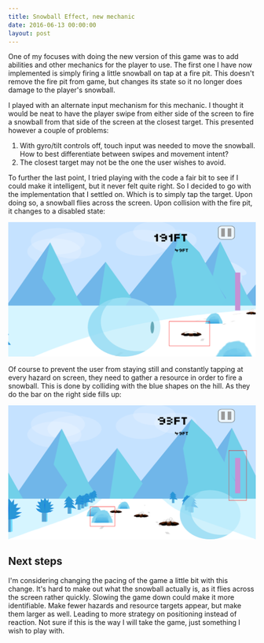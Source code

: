 ```yaml
---
title: Snowball Effect, new mechanic
date: 2016-06-13 00:00:00
layout: post
---
```


One of my focuses with doing the new version of this game was to add abilities and other mechanics for the player to use. The first one I have now implemented is simply firing a little snowball on tap at a fire pit. This doesn't remove the fire pit from game, but changes its state so it no longer does damage to the player's snowball.

I played with an alternate input mechanism for this mechanic. I thought it would be neat to have the player swipe from either side of the screen to fire a snowball from that side of the screen at the closest target. This presented however a couple of problems:

1. With gyro/tilt controls off, touch input was needed to move the snowball. How to best differentiate between swipes and movement intent?
2. The closest target may not be the one the user wishes to avoid.

To further the last point, I tried playing with the code a fair bit to see if I could make it intelligent, but it never felt quite right. So I decided to go with the implementation that I settled on. Which is to simply tap the target. Upon doing so, a snowball flies across the screen. Upon collision with the fire pit, it changes to a disabled state:

![Example of a fire pit target](/assets/snowball-targets1.png)

Of course to prevent the user from staying still and constantly tapping at every hazard on screen, they need to gather a resource in order to fire a snowball. This is done by colliding with the blue shapes on the hill. As they do the bar on the right side fills up:

![Example of a chunk of snow the user can hit to get more resources](/assets/snowball-targets2.png)

## Next steps

I'm considering changing the pacing of the game a little bit with this change. It's hard to make out what the snowball actually is, as it flies across the screen rather quickly. Slowing the game down could make it more identifiable. Make fewer hazards and resource targets appear, but make them larger as well. Leading to more strategy on positioning instead of reaction. Not sure if this is the way I will take the game, just something I wish to play with.